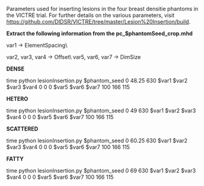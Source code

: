 Parameters used for inserting lesions in the four breast densitie phantoms in the VICTRE trial. For further details on the various parameters, visit https://github.com/DIDSR/VICTRE/tree/master/Lesion%20Insertion/build. 


**Extract the following information from the pc_$phantomSeed_crop.mhd**

var1 -> ElementSpacing\\

var2, var3, var4 -> Offset\\
var5, var6, var7 -> DimSize

**DENSE**

time python lesionInsertion.py $phantom_seed 0 48.25 630 $var1 $var2 $var3 $var4 0 0 0 $var5 $var6 $var7 100 166 115

**HETERO**

time python lesionInsertion.py $phantom_seed 0 49 630 $var1 $var2 $var3 $var4 0 0 0 $var5 $var6 $var7 100 166 115

**SCATTERED**

time python lesionInsertion.py $phantom_seed 0 60.25 630 $var1 $var2 $var3 $var4 0 0 0 $var5 $var6 $var7 100 166 115

**FATTY**

time python lesionInsertion.py $phantom_seed 0 69 630 $var1 $var2 $var3 $var4 0 0 0 $var5 $var6 $var7 100 166 115

